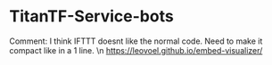 # TitanTF-Service-bots

Comment: I think IFTTT doesnt like the normal code. Need to make it compact like in a 1 line.
\n https://leovoel.github.io/embed-visualizer/
